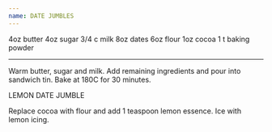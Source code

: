 ```yaml
---
name: DATE JUMBLES
---
```


4oz butter
4oz sugar
3/4 c milk
8oz dates
6oz flour
1oz cocoa
1 t baking powder

---

Warm butter, sugar and milk.  Add remaining ingredients and pour into sandwich tin.  Bake at 180C for 30 minutes.


LEMON DATE JUMBLE

Replace cocoa with flour and add 1 teaspoon lemon essence.  Ice with lemon icing.

